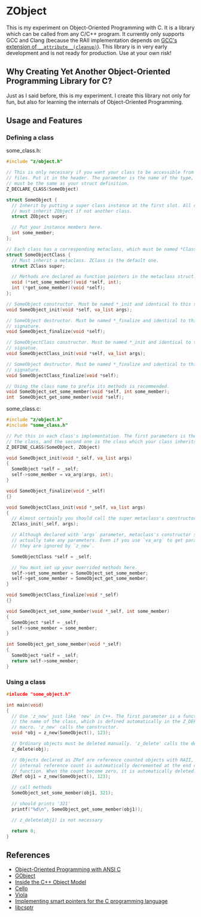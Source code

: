 # ZObject
This is my experiment on Object-Oriented Programming with C. It is a library
which can be called from any C/C++ program. It currently only supports GCC and
Clang (because the RAII implementation depends on [GCC's extension of `__attribute__(cleanup)`](https://gcc.gnu.org/onlinedocs/gcc-6.1.0/gcc/Common-Variable-Attributes.html)).
This library is in very early development and is not ready for production. Use
at your own risk!

## Why Creating Yet Another Object-Oriented Programming Library for C?
Just as I said before, this is my experiment. I create this library not only for
fun, but also for learning the internals of Object-Oriented Programming.

## Usage and Features

### Defining a class
some_class.h:
```c
#include "z/object.h"

// This is only necessary if you want your class to be accessible from other .c
// files. Put it in the header. The parameter is the name of the type, which
// must be the same as your struct definition.
Z_DECLARE_CLASS(SomeObject)

struct SomeObject {
  // Inherit by putting a super class instance at the first slot. All classes
  // must inherit ZObject if not another class.
  struct ZObject super;

  // Put your instance members here.
  int some_member;                  
};

// Each class has a corresponding metaclass, which must be named *Class.
struct SomeObjectClass {
  // Must inherit a metaclass. ZClass is the default one.
  struct ZClass super;

  // Methods are declared as function pointers in the metaclass struct.
  void (*set_some_member)(void *self, int);
  int (*get_some_member)(void *self);
};

// SomeObject constructor. Must be named *_init and identical to this signature.
void SomeObject_init(void *self, va_list args);

// SomeObject destructor. Must be named *_finalize and identical to this
// signature.
void SomeObject_finalize(void *self);

// SomeObjectClass constructor. Must be named *_init and identical to this
// signatue.
void SomeObjectClass_init(void *self, va_list args);

// SomeObject destructor. Must be named *_finalize and identical to this
// signature.
void SomeObjectClass_finalize(void *self);

// Using the class name to prefix its methods is recommended.
void SomeObject_set_some_member(void *self, int some_member);
int  SomeObject_get_some_member(void *self);
```

some_class.c:
```c
#include "z/object.h"
#include "some_class.h"

// Put this in each class's implementation. The first parameters is the name of
// the class, and the second one is the class which your class inherits.
Z_DEFINE_CLASS(SomeObject, ZObject)

void SomeObject_init(void *_self, va_list args)
{
  SomeObject *self = _self;
  self->some_member = va_arg(args, int);
}

void SomeObject_finalize(void *_self)
{}

void SomeObjectClass_init(void *_self, va_list args)
{
  // Almost certainly you should call the super metaclass's constructor.
  ZClass_init(_self, args);

  // Although declared with `args` parameter, metaclass's constructor should not
  // actually take any parameters. Even if you use `va_arg` to get parameters,
  // they are ignored by `z_new`.

  SomeObjectClass *self = _self;

  // You must set up your overrided methods here.
  self->set_some_member = SomeObject_set_some_member;
  self->get_some_member = SomeObject_get_some_member;
}

void SomeObjectClass_finalize(void *_self)
{}

void SomeObject_set_some_member(void *_self, int some_member)
{
  SomeObject *self = _self;
  self->some_member = some_member;
}

int SomeObject_get_some_member(void *_self)
{
  SomeObject *self = _self;
  return self->some_member;
}
```

### Using a class
```c
#inlucde "some_object.h"

int main(void)
{
  // Use 'z_new' just like 'new' in C++. The first parameter is a function with
  // the name of the class, which is defined automatically in the Z_DEFINE_CLASS
  // macro. 'z_new' calls the constructor.
  void *obj = z_new(SomeObject(), 123);

  // Ordinary objects must be deleted manually. 'z_delete' calls the destructor.
  z_delete(obj);

  // Objects declared as ZRef are reference counted objects with RAII, whose
  // internal reference count is automatically decremented at the end of a
  // function. When the count become zero, it is automatically deleted.
  ZRef obj1 = z_new(SomeObject(), 123);

  // call methods
  SomeObject_set_some_member(obj1, 321);

  // should prints '321'
  printf("%d\n", SomeObject_get_some_member(obj1));

  // z_delete(obj1) is not necessary

  return 0;
}
```

## References
- [Object-Oriented Programming with ANSI C](https://www.cs.rit.edu/~ats/books/ooc.pdf)
- [GObject](https://developer.gnome.org/gobject/stable/)
- [Inside the C++ Object Model](https://www.amazon.com/Inside-Object-Model-Stanley-Lippman/dp/0201834545)
- [Cello](http://libcello.org/)
- [Viola](https://github.com/eatonphil/Viola)
- [Implementing smart pointers for the C programming language](https://snai.pe/c/c-smart-pointers/)
- [libcsptr](https://github.com/Snaipe/libcsptr)
